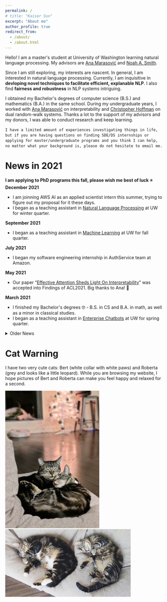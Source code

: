 ```yaml
---
permalink: /
# title: "Kaiser Sun"
excerpt: "About me"
author_profile: true
redirect_from: 
  - /about/
  - /about.html
---
```

Hello! I am a master's student at University of Washington learning natural language processing. My advisors are [Ana Marasović](https://www.anamarasovic.com/) and [Noah A. Smith](https://homes.cs.washington.edu/~nasmith/).

Since I am still exploring, my interests are nascent. In general, I am interested in natural language processing. Currently, I am inquisitive in **devloping novel techniques to facilitate efficient, explanable NLP**. I also find **fairness and robustness** in NLP systems intriguing. 

I obtained my Bachelor's degrees of computer science (B.S.) and mathematics (B.A.) in the same school. During my undergraduate years, I worked with [Ana Marasović](https://www.anamarasovic.com/) on interpretability and [Christopher Hoffman](https://sites.math.washington.edu/~hoffman/) on dual random-walk systems. Thanks a lot to the support of my advisors and my donors, I was able to conduct research and keep learning.

`I have a limited amount of experiences investigating things in life, but if you are having questions on finding SDE/DS internships or applying for master/undergraduate programs and you think I can help, no matter what your background is, please do not hesitate to email me.`

News in 2021
======
**I am applying to PhD programs this fall, please wish me best of luck ⭐**
**December 2021**
 - I am joinning AWS AI as an applied scientist intern this summer, trying to figure out my proposal for it these days.
 - I began as a teaching assistant in [Natural Language Processing](https://nasmith.github.io/NLP-winter22/about/) at UW for winter quarter. 

**September 2021**
 - I began as a teaching assistant in [Machine Learning](https://courses.cs.washington.edu/courses/csep546/21au/) at UW for fall quarter.

**July 2021**
 - I began my software engineering internship in AuthService team at Amazon.

**May 2021** 
 - Our paper “[Effective Attention Sheds Light On Interpretability](https://arxiv.org/abs/2105.08855)” was accepted into Findings of ACL2021. Big thanks to Ana! 🌻

**March 2021**
 - I finished my Bachelor's degrees 🤓 - B.S. in CS and B.A. in math, as well as a minor in classical studies.
 - I began as a teaching assistant in [Enterprise Chatbots](https://courses.cs.washington.edu/courses/csep590b/) at UW for spring quarter.

<details>
  <summary>Older News</summary>

  **November 2020**
  - Joined [Noonum](https://noonum.ai/) as a data science intern.

  **July 2020**
  - I began my software engineering internship in AuthEngine team at Amazon.
  
  **September 2019**
  - Began a project on dual random-walk systems with Professor [Christopher Hoffman](https://sites.math.washington.edu/~hoffman/) at Washington Experimental Mathematics Lab.

  **July 2019**
  - Began my internship at National Oceanic & Atmospheric Administration (NOAA) mentored by Dr. Jason Cope.
</details>


Cat Warning
======
I have two very cute cats: Bert (white collar with white paws) and Roberta (grey and looks like a little leopard). While you are browsing my website, I hope pictures of Bert and Roberta can make you feel happy and relaxed for a second.

<img src="../images/photos/SnugglingBertRoberta.jpg" alt="bertRoberta1" width="300"/>
<img src="../images/photos/BertRoberta.jpg" alt="bertRoberta" width="400"/>

